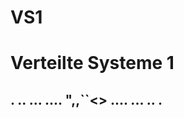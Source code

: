 # VS1
Verteilte Systeme 1
===================
.
..
...
....
",,``<>
....
...
..
.
-------------------
